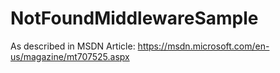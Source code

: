# NotFoundMiddlewareSample

As described in MSDN Article: https://msdn.microsoft.com/en-us/magazine/mt707525.aspx
